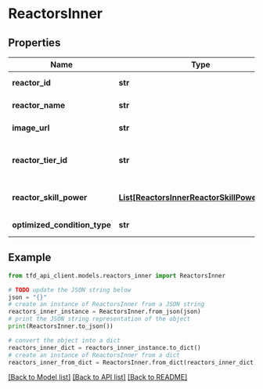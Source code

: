 # ReactorsInner


## Properties

Name | Type | Description | Notes
------------ | ------------- | ------------- | -------------
**reactor_id** | **str** | Reactor identifier | [optional] 
**reactor_name** | **str** | Reactor name | [optional] 
**image_url** | **str** | Reactor image path | [optional] 
**reactor_tier_id** | **str** | Reactor tier (Refer to /meta/tier API) | [optional] 
**reactor_skill_power** | [**List[ReactorsInnerReactorSkillPowerInner]**](ReactorsInnerReactorSkillPowerInner.md) | Skill Power by level information | [optional] 
**optimized_condition_type** | **str** | Optimization Condition | [optional] 

## Example

```python
from tfd_api_client.models.reactors_inner import ReactorsInner

# TODO update the JSON string below
json = "{}"
# create an instance of ReactorsInner from a JSON string
reactors_inner_instance = ReactorsInner.from_json(json)
# print the JSON string representation of the object
print(ReactorsInner.to_json())

# convert the object into a dict
reactors_inner_dict = reactors_inner_instance.to_dict()
# create an instance of ReactorsInner from a dict
reactors_inner_from_dict = ReactorsInner.from_dict(reactors_inner_dict)
```
[[Back to Model list]](../README.md#documentation-for-models) [[Back to API list]](../README.md#documentation-for-api-endpoints) [[Back to README]](../README.md)


